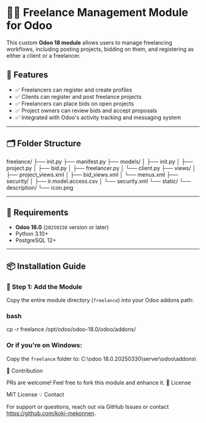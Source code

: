 # 🧑‍💻 Freelance Management Module for Odoo

This custom **Odoo 18 module** allows users to manage freelancing workflows, including posting projects, bidding on them, and registering as either a client or a freelancer.

## 🚀 Features

- ✅ Freelancers can register and create profiles  
- ✅ Clients can register and post freelance projects  
- ✅ Freelancers can place bids on open projects  
- ✅ Project owners can review bids and accept proposals  
- ✅ Integrated with Odoo's activity tracking and messaging system

---

## 🗂 Folder Structure

freelance/ ├── init.py ├── manifest.py ├── models/ │ ├── init.py │ ├── project.py │ ├── bid.py │ ├── freelancer.py │ └── client.py ├── views/ │ ├── project_views.xml │ ├── bid_views.xml │ └── menus.xml ├── security/ │ ├── ir.model.access.csv │ └── security.xml └── static/ └── description/ └── icon.png


---

## 🧱 Requirements

- **Odoo 18.0** (`20250330` version or later)
- Python 3.10+
- PostgreSQL 12+

---

## 📦 Installation Guide

### 📁 Step 1: Add the Module

Copy the entire module directory (`freelance`) into your Odoo addons path:

### bash
cp -r freelance /opt/odoo/odoo-18.0/odoo/addons/

### Or if you're on Windows:

Copy the `freelance` folder to:
C:\odoo 18.0.20250330\server\odoo\addons\

👋 Contribution

PRs are welcome! Feel free to fork this module and enhance it.
📄 License

MIT License
💡 Contact

For support or questions, reach out via GitHub Issues or contact https://github.com/koki-mekonnen.
